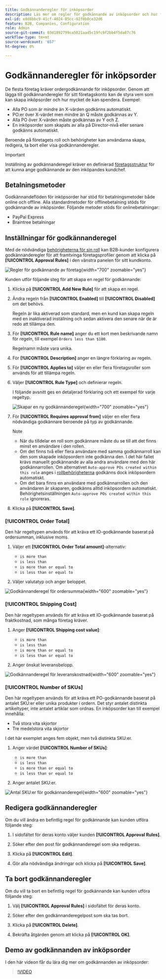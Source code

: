 ```yaml
---
title: Godkännanderegler för inköpsorder
description: Läs mer om regler för godkännande av inköpsorder och hur företagsadministratörer kan definiera dem i butiken.
exl-id: e8d8bbc9-41cf-4024-85cc-92f0b0ce32d6
feature: B2B, Companies, Configuration
role: Admin
source-git-commit: 03d1892799ca5021aad5c19fc9f2bb4f5da87c76
workflow-type: tm+mt
source-wordcount: '657'
ht-degree: 0%

---
```


# Godkännanderegler för inköpsorder

De flesta företag kräver ordergodkännande för inköpsorder. Genom att lägga till godkännanderegler för sitt företagskonto kan de styra vem som kan skapa inköpsorder och hur mycket de kan spendera. Exempel:

* Alla PO som är mindre än X-värden godkänns automatiskt.
* PO:er över X-värdet men mindre än Q måste godkännas av Y.
* Alla PO över X-värden måste godkännas av Y och Z.
* En inköpsorder som skapats av alla på Director-nivå eller senare godkänns automatiskt.

Beroende på företagets roll och behörigheter kan användarna skapa, redigera, ta bort eller visa godkännanderegler.

>[!IMPORTANT]
>
>Inställning av godkännanderegel kräver en definierad [företagsstruktur](account-company-structure.md) för att kunna ange godkännande av den inköpandes kundchef.

## Betalningsmetoder

Godkännandeflöden för inköpsorder har stöd för betalningsmetoder både online och offline. Alla standardmetoder för offlinebetalning stöds för godkännande av inköpsorder. Följande metoder stöds för onlinebetalningar:

* PayPal Express
* Braintree betalningar


## Inställningar för godkännanderegel

Med de nödvändiga [behörigheterna för sin roll](account-company-roles-permissions.md) kan B2B-kunder konfigurera godkännanderegler för att framtvinga företagsprofiler genom att klicka på **[!UICONTROL Approval Rules]** i den vänstra panelen för sitt kundkonto.

![Regler för godkännande av företag](./assets/approval-rules.png){width="700" zoomable="yes"}

Kunden utför följande steg för att skapa en regel för godkännande:

1. Klicka på **[!UICONTROL Add New Rule]** för att skapa en regel.

1. Ändra regeln från **[!UICONTROL Enabled]** till **[!UICONTROL Disabled]** om det behövs.

   Regeln är lika aktiverad som standard, men en kund kan skapa regeln med en inaktiverad inställning och sedan aktivera den senare när de är redo att tillämpa den.

1. För **[!UICONTROL Rule name]** anger du ett kort men beskrivande namn för regeln, till exempel `Orders less than $100`.

   Regelnamn måste vara unika.

1. För **[!UICONTROL Description]** anger en längre förklaring av regeln.

1. För **[!UICONTROL Applies to]** väljer en eller flera företagsroller som används för att tillämpa regeln.

1. Väljer **[!UICONTROL Rule Type]** och definierar regeln.

   I följande avsnitt ges en detaljerad förklaring och ett exempel för varje regeltyp.

   ![Skapar en ny godkännanderegel](./assets/approval-rules-create.png){width="700" zoomable="yes"}

1. För **[!UICONTROL Requires approval from]** väljer en eller flera nödvändiga godkännare beroende på typ av godkännande.

   >[!NOTE]
   >
   >* När du tilldelar en roll som godkännare måste du se till att det finns minst en användare i den rollen.
   >* Om det finns två eller flera användare med samma godkännarroll kan den som skapade inköpsordern inte godkänna den. I det här fallet krävs manuellt godkännande av alla andra användare med den här godkännarrollen. Om alternativet `Auto-approve POs created within this role` anges i [rollbehörigheterna](account-company-roles-permissions.md) godkänns dock inköpsordern automatiskt.
   >* Om det bara finns en användare med godkännarrollen och den användaren är skaparen, godkänns alltid inköpsordern automatiskt. Behörighetsinställningen `Auto-approve POs created within this role` ignoreras.

1. Klicka på **[!UICONTROL Save]**.

### [!UICONTROL Order Total]

Den här regeltypen används för att kräva ett IO-godkännande baserat på ordersumman, inklusive moms.

1. Väljer ett **[!UICONTROL Order Total amount]**-alternativ:

   * `is more than`
   * `is less than`
   * `is more than or equal to`
   * `is less than or equal to`

1. Väljer valutatyp och anger beloppet.

![Godkännanderegel för ordersumma](./assets/approval-rules-order-total.png){width="600" zoomable="yes"}

### [!UICONTROL Shipping Cost]

Den här regeltypen används för att kräva ett IO-godkännande baserat på fraktkostnad, som många företag kräver.

1. Anger **[!UICONTROL Shipping cost value]**:

   * `is more than`
   * `is less than`
   * `is more than or equal to`
   * `is less than or equal to`

1. Anger önskat leveransbelopp.

![Godkännanderegel för leveranskostnad](./assets/approval-rules-shipping-cost.png){width="600" zoomable="yes"}

### [!UICONTROL Number of SKUs]

Den här regeltypen används för att kräva ett PO-godkännande baserat på antalet SKU:er eller unika produkter i ordern. Det styr antalet distinkta artikeltyper, inte antalet artiklar som ordnas. En inköpsorder kan till exempel innehålla:

* Två stora vita skjortor
* Tre medelstora vita skjortor

I det här exemplet anges fem objekt, men två distinkta SKU:er.

1. Anger värdet **[!UICONTROL Number of SKUs]**:

   * `is more than`
   * `is less than`
   * `is more than or equal to`
   * `is less than or equal to`

1. Anger antalet SKU:er.

![Antal SKU:er för godkännanderegel](./assets/approval-rules-number-skus.png){width="600" zoomable="yes"}

## Redigera godkännanderegler

Om du vill ändra en befintlig regel för godkännande kan kunden utföra följande steg:

1. I sidofältet för deras konto väljer kunden **[!UICONTROL Approval Rules]**.

1. Söker efter den post för godkännanderegel som ska redigeras.

1. Klicka på **[!UICONTROL Edit]**.

1. Gör alla nödvändiga ändringar och klicka på **[!UICONTROL Save]**.

## Ta bort godkännanderegler

Om du vill ta bort en befintlig regel för godkännande kan kunden utföra följande steg:

1. Välj **[!UICONTROL Approval Rules]** i sidofältet för deras konto.

1. Söker efter den godkännanderegelpost som ska tas bort.

1. Klicka på **[!UICONTROL Delete]**.

1. Bekräfta åtgärden genom att klicka på **[!UICONTROL OK]**.

## Demo av godkännanden av inköpsorder

I den här videon får du lära dig mer om godkännanden av inköpsorder:

>[!VIDEO](https://video.tv.adobe.com/v/344450?quality=12)
